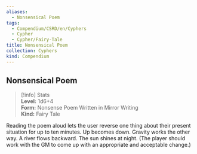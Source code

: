 ```yaml
---
aliases:
  - Nonsensical Poem
tags:
  - Compendium/CSRD/en/Cyphers
  - Cypher
  - Cypher/Fairy-Tale
title: Nonsensical Poem
collection: Cyphers
kind: Compendium
---
```

## Nonsensical Poem  
>[!info] Stats  
> **Level:** 1d6+4  
> **Form:** Nonsense Poem Written in Mirror Writing  
> **Kind:** Fairy Tale
  
Reading the poem aloud lets the user reverse one thing about their present situation for up to ten minutes. Up becomes down. Gravity works the other way. A river flows backward. The sun shines at night. (The player should work with the GM to come up with an appropriate and acceptable change.)